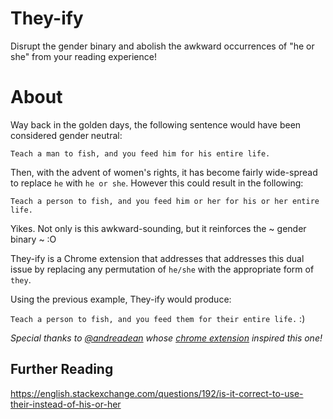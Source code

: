 # They-ify
Disrupt the gender binary and abolish the awkward occurrences of "he or she" from your reading experience!

# About
Way back in the golden days, the following sentence would have been considered gender neutral:

`Teach a man to fish, and you feed him for his entire life.`

Then, with the advent of women's rights, it has become fairly wide-spread to replace `he` with `he or she`.  However this could result in the following:

`Teach a person to fish, and you feed him or her for his or her entire life.`

Yikes.  Not only is this awkward-sounding, but it reinforces the ~ gender binary ~ :O

They-ify is a Chrome extension that addresses that addresses this dual issue by replacing any permutation of `he/she` with the appropriate form of `they`.

Using the previous example, They-ify would produce:

`Teach a person to fish, and you feed them for their entire life.` :)

_Special thanks to [@andreadean](https://github.com/andreadean) whose [chrome extension](https://chrome.google.com/webstore/detail/pool-to-poker-and-poker-t/lndkcaldfpakdjdjgdpchoohjnbaaohk) inspired this one!_

## Further Reading
https://english.stackexchange.com/questions/192/is-it-correct-to-use-their-instead-of-his-or-her
